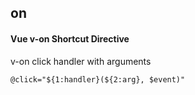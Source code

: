 ## on
#### Vue v-on Shortcut Directive
v-on click handler with arguments
```
@click="${1:handler}(${2:arg}, $event)"
```